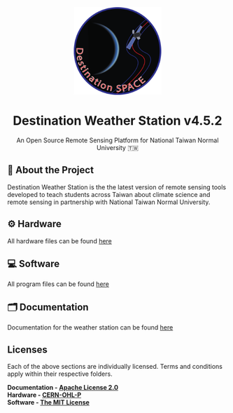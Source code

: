 <div align="center">
    <img src="docs/assets/Destination Space Logo.png" width="200" height="auto"/>
    <h1>Destination Weather Station v4.5.2</h1>
    <p>An Open Source Remote Sensing Platform for National Taiwan Normal University 🇹🇼</p>
</div>

## 🌟 About the Project
Destination Weather Station is the the latest version of remote sensing tools developed to teach students across Taiwan about climate science and remote sensing in partnership with National Taiwan Normal University.
## ⚙️ Hardware
All hardware files can be found [here](hardware/destinationWeatherStation_v4-5/)
## 💻 Software
All program files can be found [here](software)
## 🗂️ Documentation
Documentation for the weather station can be found [here](https://destination-space.gitlab.io/ds-weather-station-v4.5/)
## Licenses
Each of the above sections are individually licensed. Terms and conditions apply within their respective folders.

**Documentation - [Apache License 2.0](docs/LICENSE)** <br>
**Hardware - [CERN-OHL-P](hardware/destinationWeatherStation_v4-5//LICENSE)** <br>
**Software - [The MIT License](software/LICENSE)**

